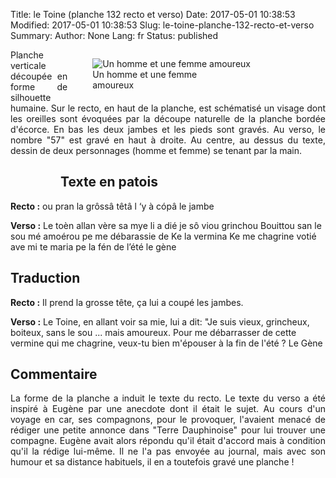 Title: le Toine (planche 132 recto et verso)
Date: 2017-05-01 10:38:53
Modified: 2017-05-01 10:38:53
Slug: le-toine-planche-132-recto-et-verso
Summary: 
Author: None
Lang: fr
Status: published


<figure class="image-block" style="float: right;">
  <img alt="" src="{static}/images/planche_132_verso.png">
  <figcaption style="max-width: 200px"></figcaption>
</figure>

<figure class="image-block" style="float: right;">
  <img alt="Un homme et une femme amoureux" src="{static}/images/planche_132_verso_dessin.png">
  <figcaption style="max-width: 200px">Un homme et une femme amoureux</figcaption>
</figure>
<p style="text-align:justify;">Planche verticale découpée en forme de silhouette humaine. Sur le recto, en haut de la planche, est schématisé un visage dont les oreilles sont évoquées par la découpe naturelle de la planche bordée d'écorce. En bas les deux jambes et les pieds sont gravés. Au verso, le nombre "57" est gravé en haut à droite. Au centre, au dessus du texte, dessin de deux personnages (homme et femme) se tenant par la main.</p>
<figure class="image-block" style="float: left;">
  <img alt="" src="{static}/images/planche_132_recto.png">
  <figcaption style="max-width: 247px"></figcaption>
</figure>


## Texte en patois
**Recto :** ou pran la grôssâ têtâ l ‘y à cópâ  le jambe

**Verso :** Le toèn allan vère sa mye li a dié je sô viou grinchou Bouittou san le sou mé amoérou pe me  débarassie de Ke la vermina Ke me chagrine votié ave mi te maria pe la fén de l’été           le  gène


## Traduction
**Recto :** Il prend la grosse tête, ça lui a coupé les jambes.

**Verso :** Le Toine, en allant voir sa mie, lui a dit: "Je suis vieux, grincheux, boiteux, sans le sou ... mais amoureux. Pour me débarrasser de cette vermine qui me chagrine, veux-tu bien m'épouser à la fin de l'été ?
Le Gène

## Commentaire
<p style="text-align:justify;">
La forme de la planche a induit le texte du recto.
Le texte du verso a été inspiré à Eugène par une anecdote dont il était le sujet. Au cours d'un voyage en car, ses compagnons, pour le provoquer, l'avaient menacé de rédiger une petite annonce dans "Terre Dauphinoise" pour lui trouver une compagne. Eugène avait alors répondu qu'il était d'accord mais à condition qu'il la rédige lui-même. Il ne l'a pas envoyée au journal, mais avec son humour et sa distance habituels, il en a toutefois gravé une planche ! </p>
